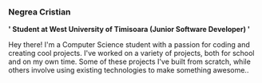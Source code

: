### Negrea Cristian

**' Student at West University of Timisoara (Junior Software Developer)  '**

Hey there! I'm a Computer Science student with a passion for coding and creating cool projects. I've worked on a variety of projects, both for school and on my own time. Some of these projects I've built from scratch, while others involve using existing technologies to make something awesome..

